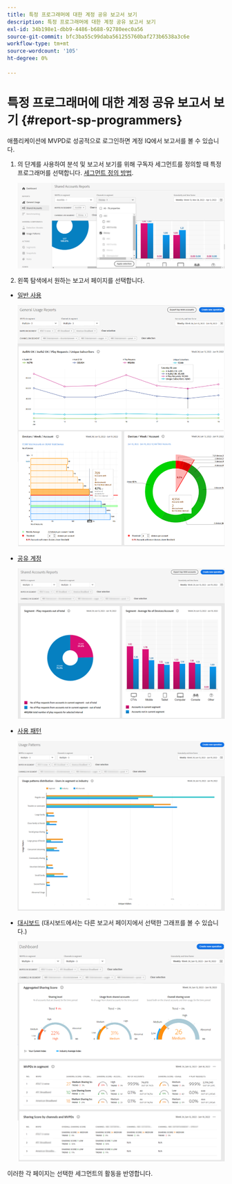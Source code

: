 ```yaml
---
title: 특정 프로그래머에 대한 계정 공유 보고서 보기
description: 특정 프로그래머에 대한 계정 공유 보고서 보기
exl-id: 34b198e1-dbb9-4486-b688-92780eec0a56
source-git-commit: bfc3ba55c99daba561255760baf273b6538a3c6e
workflow-type: tm+mt
source-wordcount: '105'
ht-degree: 0%

---
```


# 특정 프로그래머에 대한 계정 공유 보고서 보기 {#report-sp-programmers}

애플리케이션에 MVPD로 성공적으로 로그인하면 계정 IQ에서 보고서를 볼 수 있습니다.

1. 의 단계를 사용하여 분석 및 보고서 보기를 위해 구독자 세그먼트를 정의할 때 특정 프로그래머를 선택합니다. [세그먼트 정의 방법](/help/AccountIQ/howto-select-segment-timeframe.md).

   ![채널 선택](assets/programmer-selection.png)


1. 왼쪽 탐색에서 원하는 보고서 페이지를 선택합니다.

* [일반 사용](/help/AccountIQ/general-usage-reports.md)

   ![](assets/specific-mvpd-gen-usage.png)
* [공유 계정](/help/AccountIQ/shared-acc-reports.md)

   ![](assets/specific-mvpd-shared-acc.png)
* [사용 패턴](/help/AccountIQ/usage-patterns.md)

   ![](assets/specific-mvpd-usage-pattern.png)

* [대시보드](/help/AccountIQ/dashboard.md) (대시보드에서는 다른 보고서 페이지에서 선택한 그래프를 볼 수 있습니다.)

   ![](assets/specific-mvpd-dashboard.png)

이러한 각 페이지는 선택한 세그먼트의 활동을 반영합니다.
